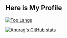 ## Here is My Profile
[![Top Langs](https://github-readme-stats.vercel.app/api/top-langs/?username=matsuura1219&layout=compact&theme=onedark)](https://github.com/anuraghazra/github-readme-stats)


[![Anurag's GitHub stats](https://github-readme-stats.vercel.app/api?username=matsuura1219&theme=onedark&show_icons=true)](https://github.com/anuraghazra/github-readme-stats)
